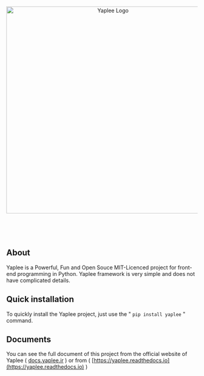 <div align='center'>
  <br />
  <p>
    <a href='https://github.com/YapleeProject/Yaplee'><img src='https://raw.githubusercontent.com/YapleeProject/Yaplee/master/images/logo.png' width='546' alt='Yaplee Logo' /></a>
  </p>
    <br />
  <p>
    <img src='https://img.shields.io/badge/Version-0.0.1-blue' alt='' />  <img src='https://img.shields.io/badge/Testing-passing-green?logo=github' alt='' /> <img src='https://img.shields.io/badge/Python-> 3.6-red?logo=python' alt='' /> 

  </p>
</div>

## About
Yaplee is a Powerful, Fun and Open Souce MIT-Licenced project for front-end programming in Python.
Yaplee framework is very simple and does not have complicated details.

## Quick installation
To quickly install the Yaplee project, just use the " ```pip install yaplee``` " command.

## Documents
You can see the full document of this project from the official website of Yaplee ( [docs.yaplee.ir](http://docs.yaplee.ir) ) or from ( [https://yaplee.readthedocs.io](https://yaplee.readthedocs.io) )